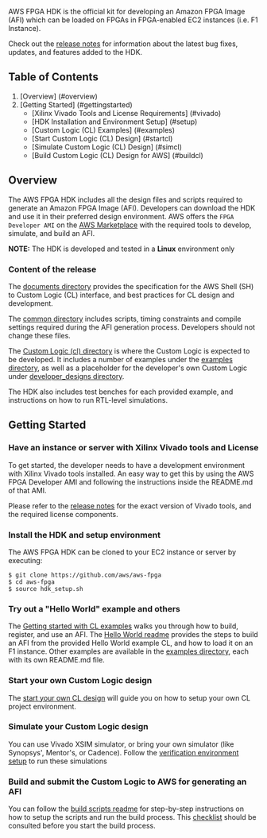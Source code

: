 

AWS FPGA HDK is the official kit for developing an Amazon FPGA Image (AFI) which can be loaded on FPGAs in FPGA-enabled EC2 instances (i.e. F1 Instance).

Check out the [release notes](../RELEASE_NOTES.md) for information about the latest bug fixes, updates, and features added to the HDK.

## Table of Contents
1. [Overview] (#overview)
2. [Getting Started] (#gettingstarted)
    - [Xilinx Vivado Tools and License Requirements] (#vivado)
    - [HDK Installation and Environment Setup] (#setup)
    - [Custom Logic (CL) Examples] (#examples)
    - [Start Custom Logic (CL) Design] (#startcl)
    - [Simulate Custom Logic (CL) Design] (#simcl)
    - [Build Custom Logic (CL) Design for AWS] (#buildcl)

## Overview <a name="overview"></a>

The AWS FPGA HDK includes all the design files and scripts required to generate an Amazon FPGA Image (AFI). Developers can download the HDK and use it in their preferred design environment. AWS offers the `FPGA Developer AMI` on the [AWS Marketplace](https://aws.amazon.com/marketplace) with the required tools to develop, simulate, and build an AFI.

**NOTE:** The HDK is developed and tested in a **Linux** environment only

### Content of the release

The [documents directory](./docs) provides the specification for the AWS Shell (SH) to Custom Logic (CL) interface, and best practices for CL design and development.

The [common directory](./common) includes scripts, timing constraints and compile settings required during the AFI generation process. Developers should not change these files.

The [Custom Logic (cl) directory](./cl) is where the Custom Logic is expected to be developed. It includes a number of examples under the [examples directory](./cl/examples), as well as a placeholder for the developer's own Custom Logic under [developer_designs directory](./cl/developer_designs).  

The HDK also includes test benches for each provided example, and instructions on how to run RTL-level simulations.

## Getting Started <a name="gettingstarted"></a>

### Have an instance or server with Xilinx Vivado tools and License <a name="vivado"></a>

To get started, the developer needs to have a development environment with Xilinx Vivado tools installed. An easy way to get this by using the AWS FPGA Developer AMI and following the instructions inside the README.md of that AMI.

Please refer to the [release notes](../RELEASE_NOTES.md) for the exact version of Vivado tools, and the required license components.

### Install the HDK and setup environment <a name="setup"></a>

The AWS FPGA HDK can be cloned to your EC2 instance or server by executing:

    $ git clone https://github.com/aws/aws-fpga
    $ cd aws-fpga
    $ source hdk_setup.sh

### Try out a "Hello World" example and others <a name="examples"></a>

The [Getting started with CL examples](./cl/examples/Getting_Started_With_CL_Examples.md) walks you through how to build, register, and use an AFI. 
The [Hello World readme](./cl/examples/cl_hello_world/README.md) provides the steps to build an AFI from the provided Hello World example CL, and how to load it on an F1 instance.
Other examples are available in the [examples directory](./cl/examples), each with its own README.md file.


### Start your own Custom Logic design <a name="startcl"></a>

The [start your own CL design](./cl/developer_designs/README.md) will guide you on how to setup your own CL project environment.

### Simulate your Custom Logic design <a name="simcl"></a>

You can use Vivado XSIM simulator, or bring your own simulator (like Synopsys', Mentor's, or Cadence).
Follow the [verification environment setup](https://github.com/aws/aws-fpga/wiki/Simulating-CL-Designs-(RTL-Simulation)#introduction) to run these simulations

### Build and submit the Custom Logic to AWS for generating an AFI <a name="buildcl"></a>

You can follow the [build scripts readme](./common/shell_current/new_cl_template/build/README.md) for step-by-step instructions on how to setup the scripts and run the build process.
This [checklist](./cl/CHECKLIST_BEFORE_BUILDING_CL.md) should be consulted before you start the build process.


